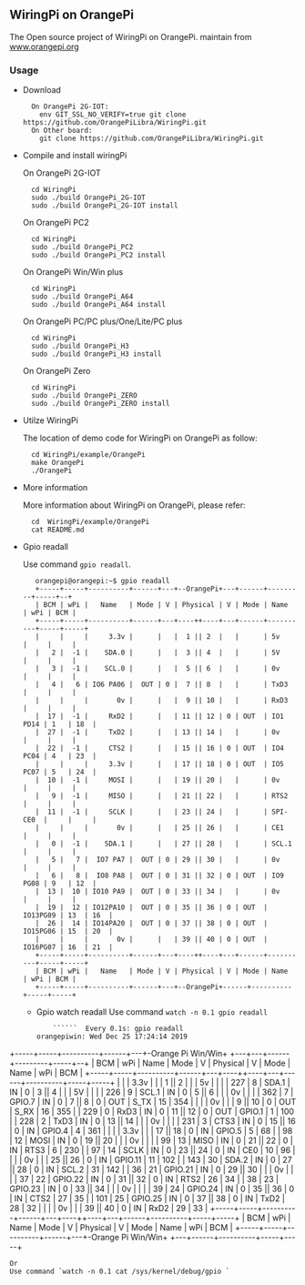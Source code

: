 WiringPi on OrangePi
-----------------------------------------------

The Open source project of WiringPi on OrangePi. maintain from www.orangepi.org

### Usage

  * Download

    ```
      On OrangePi 2G-IOT:
        env GIT_SSL_NO_VERIFY=true git clone https://github.com/OrangePiLibra/WiringPi.git 
      On Other board:
        git clone https://github.com/OrangePiLibra/WiringPi.git
    ```
  * Compile and install wiringPi
   
    On OrangePi 2G-IOT

    ```
      cd WiringPi
      sudo ./build OrangePi_2G-IOT
      sudo ./build OrangePi_2G-IOT install
    ```
    On OrangePi PC2

    ```
      cd WiringPi
      sudo ./build OrangePi_PC2
      sudo ./build OrangePi_PC2 install
    ```
    On OrangePi Win/Win plus

    ```
      cd WiringPi
      sudo ./build OrangePi_A64
      sudo ./build OrangePi_A64 install
    ```
    On OrangePi PC/PC plus/One/Lite/PC plus

    ```
      cd WiringPi
      sudo ./build OrangePi_H3
      sudo ./build OrangePi_H3 install
    ```
    On OrangePi Zero

    ```
      cd WiringPi
      sudo ./build OrangePi_ZERO
      sudo ./build OrangePi_ZERO install
    ```
  * Utilze WiringPi

    The location of demo code for WiringPi on OrangePi as follow:
    ```
      cd WiringPi/example/OrangePi
      make OrangePi
      ./OrangePi
    ```
  
  * More information

    More information about WiringPi on OrangePi, please refer:
    ```
      cd  WiringPi/example/OrangePi
      cat README.md
    ```
  * Gpio readall
   
    Use command `gpio readall`.

    ```
       orangepi@orangepi:~$ gpio readall
       +-----+-----+----------+------+---+--OrangePi+---+------+---------+-----+--+
       | BCM | wPi |   Name   | Mode | V | Physical | V | Mode | Name     | wPi | BCM |
       +-----+-----+----------+------+---+----++----+---+------+----------+-----+-----+
       |     |     |     3.3v |      |   |  1 || 2  |   |      | 5v       |     |     |
       |   2 |  -1 |    SDA.0 |      |   |  3 || 4  |   |      | 5V       |     |     |
       |   3 |  -1 |    SCL.0 |      |   |  5 || 6  |   |      | 0v       |     |     |
       |   4 |   6 | IO6 PA06 |  OUT | 0 |  7 || 8  |   |      | TxD3     |     |     |
       |     |     |       0v |      |   |  9 || 10 |   |      | RxD3     |     |     |
       |  17 |  -1 |     RxD2 |      |   | 11 || 12 | 0 | OUT  | IO1 PD14 | 1   | 18  |
       |  27 |  -1 |     TxD2 |      |   | 13 || 14 |   |      | 0v       |     |     |
       |  22 |  -1 |     CTS2 |      |   | 15 || 16 | 0 | OUT  | IO4 PC04 | 4   | 23  |
       |     |     |     3.3v |      |   | 17 || 18 | 0 | OUT  | IO5 PC07 | 5   | 24  |
       |  10 |  -1 |     MOSI |      |   | 19 || 20 |   |      | 0v       |     |     |
       |   9 |  -1 |     MISO |      |   | 21 || 22 |   |      | RTS2     |     |     |
       |  11 |  -1 |     SCLK |      |   | 23 || 24 |   |      | SPI-CE0  |     |     |
       |     |     |       0v |      |   | 25 || 26 |   |      | CE1      |     |     |
       |   0 |  -1 |    SDA.1 |      |   | 27 || 28 |   |      | SCL.1    |     |     |
       |   5 |   7 |  IO7 PA7 |  OUT | 0 | 29 || 30 |   |      | 0v       |     |     |
       |   6 |   8 |  IO8 PA8 |  OUT | 0 | 31 || 32 | 0 | OUT  | IO9 PG08 | 9   | 12  |
       |  13 |  10 | IO10 PA9 |  OUT | 0 | 33 || 34 |   |      | 0v       |     |     |
       |  19 |  12 | IO12PA10 |  OUT | 0 | 35 || 36 | 0 | OUT  | IO13PG09 | 13  | 16  |
       |  26 |  14 | IO14PA20 |  OUT | 0 | 37 || 38 | 0 | OUT  | IO15PG06 | 15  | 20  |
       |     |     |       0v |      |   | 39 || 40 | 0 | OUT  | IO16PG07 | 16  | 21  |
       +-----+-----+----------+------+---+----++----+---+------+----------+-----+-----+
       | BCM | wPi |   Name   | Mode | V | Physical | V | Mode | Name     | wPi | BCM |
       +-----+-----+----------+------+---+--OrangePi+------+----------+-----+-----+
      ```
      * Gpio watch readall
      Use command `watch -n 0.1 gpio readall `
                   
                ``````  Every 0.1s: gpio readall                               orangepiwin: Wed Dec 25 17:24:14 2019

 +-----+-----+----------+------+---+-Orange Pi Win/Win+ +---+---+------+---------+-----+--+
 | BCM | wPi |   Name   | Mode | V | Physical | V | Mode | Name     | wPi | BCM |
 +-----+-----+----------+------+---+----++----+---+------+----------+-----+-----+
 |     |     |     3.3v |      |   |  1 || 2  |   |      | 5v       |     |     |
 | 227 |   8 |    SDA.1 |   IN | 0 |  3 || 4  |   |      | 5V       |     |     |
 | 226 |   9 |    SCL.1 |   IN | 0 |  5 || 6  |   |      | 0v       |     |     |
 | 362 |   7 |   GPIO.7 |   IN | 0 |  7 || 8  | 0 | OUT  | S_TX     | 15  | 354 |
 |     |     |       0v |      |   |  9 || 10 | 0 | OUT  | S_RX     | 16  | 355 |
 | 229 |   0 |     RxD3 |   IN | 0 | 11 || 12 | 0 | OUT  | GPIO.1   | 1   | 100 |
 | 228 |   2 |     TxD3 |   IN | 0 | 13 || 14 |   |      | 0v       |     |     |
 | 231 |   3 |     CTS3 |   IN | 0 | 15 || 16 | 0 | IN   | GPIO.4   | 4   | 361 |
 |     |     |     3.3v |      |   | 17 || 18 | 0 | IN   | GPIO.5   | 5   | 68  |
 |  98 |  12 |     MOSI |   IN | 0 | 19 || 20 |   |      | 0v       |     |     |
 |  99 |  13 |     MISO |   IN | 0 | 21 || 22 | 0 | IN   | RTS3     | 6   | 230 |
 |  97 |  14 |     SCLK |   IN | 0 | 23 || 24 | 0 | IN   | CE0      | 10  | 96  |
 |     |     |       0v |      |   | 25 || 26 | 0 | IN   | GPIO.11  | 11  | 102 |
 | 143 |  30 |    SDA.2 |   IN | 0 | 27 || 28 | 0 | IN   | SCL.2    | 31  | 142 |
 |  36 |  21 |  GPIO.21 |   IN | 0 | 29 || 30 |   |      | 0v       |     |     |
 |  37 |  22 |  GPIO.22 |   IN | 0 | 31 || 32 | 0 | IN   | RTS2     | 26  | 34  |
 |  38 |  23 |  GPIO.23 |   IN | 0 | 33 || 34 |   |      | 0v       |     |     |
 |  39 |  24 |  GPIO.24 |   IN | 0 | 35 || 36 | 0 | IN   | CTS2     | 27  | 35  |
 | 101 |  25 |  GPIO.25 |   IN | 0 | 37 || 38 | 0 | IN   | TxD2     | 28  | 32  |
 |     |     |       0v |      |   | 39 || 40 | 0 | IN   | RxD2     | 29  | 33  |
 +-----+-----+----------+------+---+----++----+---+------+----------+-----+-----+
 | BCM | wPi |   Name   | Mode | V | Physical | V | Mode | Name     | wPi | BCM |
 +-----+-----+----------+------+---+-Orange Pi Win/Win+ +---+------+----------+-----+-----+
 ``````
 Or
 Use command `watch -n 0.1 cat /sys/kernel/debug/gpio `

 
